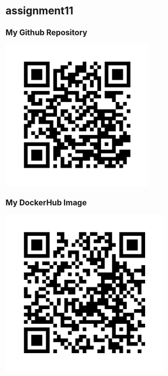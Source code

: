 # assignment11

## My Github Repository
![GitHub Repo](qr_codes/QRCode_GitHubAssignment12.png "My QR Code Link")

## My DockerHub Image
![Docker QR Image](qr_codes/QRCode_DockerAssignment12.png "My QR Code Link")